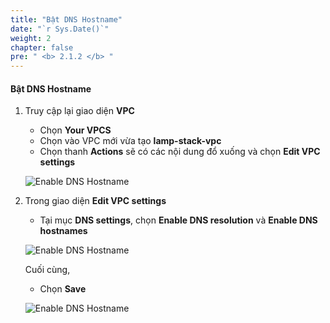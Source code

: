 ```yaml
---
title: "Bật DNS Hostname"
date: "`r Sys.Date()`"
weight: 2
chapter: false
pre: " <b> 2.1.2 </b> "
---
```


#### Bật DNS Hostname

1. Truy cập lại giao diện **VPC**

   - Chọn **Your VPCS**
   - Chọn vào VPC mới vừa tạo **lamp-stack-vpc**
   - Chọn thanh **Actions** sẽ có các nội dung đổ xuống và chọn **Edit VPC settings**

   ![Enable DNS Hostname](/images/2.1-VPC/2.1.2-EnableDNSHostname/0001-enablednshostname.png?featherlight=false&width=90pc)

2. Trong giao diện **Edit VPC settings**

   - Tại mục **DNS settings**, chọn **Enable DNS resolution** và **Enable DNS hostnames**

   ![Enable DNS Hostname](/images/2.1-VPC/2.1.2-EnableDNSHostname/0002-enablednshostname.png?featherlight=false&width=90pc)

   Cuối cùng,

   - Chọn **Save**

   ![Enable DNS Hostname](/images/2.1-VPC/2.1.2-EnableDNSHostname/0003-enablednshostname.png?featherlight=false&width=90pc)
